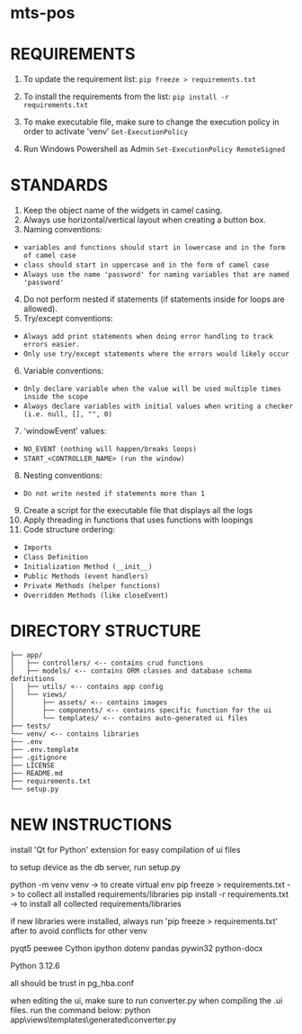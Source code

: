 # mts-pos

# REQUIREMENTS
1. To update the requirement list:
```pip freeze > requirements.txt```

2. To install the requirements from the list:
```pip install -r requirements.txt```

3. To make executable file, make sure to change the execution policy in order to activate 'venv'
```Get-ExecutionPolicy```
4. Run Windows Powershell as Admin
```Set-ExecutionPolicy RemoteSigned```

# STANDARDS
1. Keep the object name of the widgets in camel casing.
2. Always use horizontal/vertical layout when creating a button box.
3. Naming conventions:
* ```variables and functions should start in lowercase and in the form of camel case```
* ```class should start in uppercase and in the form of camel case```
* ```Always use the name 'password' for naming variables that are named 'password'```
4. Do not perform nested if statements (if statements inside for loops are allowed).
5. Try/except conventions:
* ```Always add print statements when doing error handling to track errors easier.```
* ```Only use try/except statements where the errors would likely occur```
6. Variable conventions:
* ```Only declare variable when the value will be used multiple times inside the scope```
* ```Always declare variables with initial values when writing a checker (i.e. null, [], "", 0)```
7. 'windowEvent' values:
* ```NO_EVENT (nothing will happen/breaks loops)```
* ```START_<CONTROLLER_NAME> (run the window)```
8. Nesting conventions:
* ```Do not write nested if statements more than 1```
9. Create a script for the executable file that displays all the logs
10. Apply threading in functions that uses functions with loopings
11. Code structure ordering:
* ```Imports```
* ```Class Definition```
* ```Initialization Method (__init__)```
* ```Public Methods (event handlers)```
* ```Private Methods (helper functions)```
* ```Overridden Methods (like closeEvent)```

# DIRECTORY STRUCTURE
```
├── app/
│   ├── controllers/ <-- contains crud functions
│   ├── models/ <-- contains ORM classes and database schema definitions
│   ├── utils/ <-- contains app config
│   └── views/
│       ├── assets/ <-- contains images
│       ├── components/ <-- contains specific function for the ui
│       └── templates/ <-- contains auto-generated ui files
├── tests/
└── venv/ <-- contains libraries
├── .env
├── .env.template
├── .gitignore
├── LICENSE
├── README.md
├── requirements.txt
└── setup.py
```

# NEW INSTRUCTIONS
install 'Qt for Python' extension for easy compilation of ui files

to setup device as the db server, run setup.py

python -m venv venv -> to create virtual env
pip freeze > requirements.txt -> to collect all installed requirements/libraries
pip install -r requirements.txt -> to install all collected requirements/libraries

if new libraries were installed, always run 'pip freeze > requirements.txt' after to avoid conflicts for other venv


pyqt5
peewee
Cython
ipython
dotenv
pandas
pywin32
python-docx

Python 3.12.6

all should be trust in pg_hba.conf

when editing the ui, make sure to run converter.py when compiling the .ui files. run the command below:
python app\views\templates\generated\converter.py  




